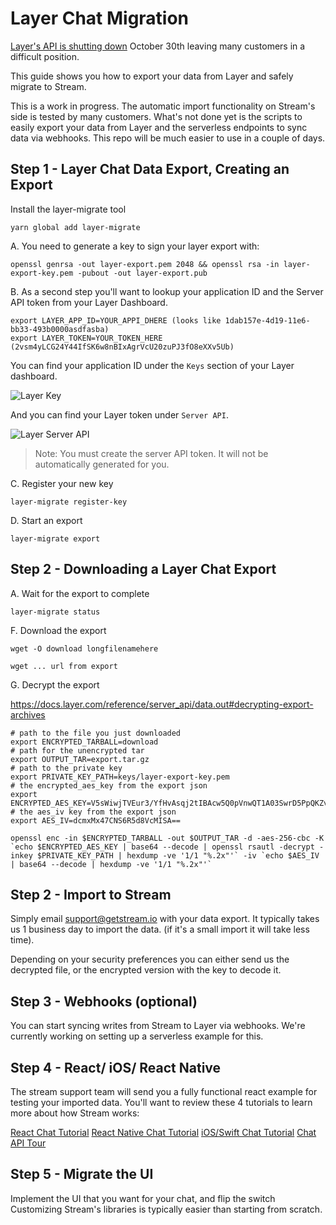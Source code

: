# Layer Chat Migration

[Layer's API is shutting down](https://getstream.io/blog/layer-shutting-down-all-chat-operations/) October 30th leaving many customers in a difficult position.

This guide shows you how to export your data from Layer and safely migrate to Stream.

This is a work in progress. The automatic import functionality on Stream's side is tested by many customers.
What's not done yet is the scripts to easily export your data from Layer and the serverless endpoints to sync data via webhooks.
This repo will be much easier to use in a couple of days.

## Step 1 - Layer Chat Data Export, Creating an Export

Install the layer-migrate tool

```
yarn global add layer-migrate
```

A. You need to generate a key to sign your layer export with:

```
openssl genrsa -out layer-export.pem 2048 && openssl rsa -in layer-export-key.pem -pubout -out layer-export.pub
```

B. As a second step you'll want to lookup your application ID and the Server API token from your Layer Dashboard.

```
export LAYER_APP_ID=YOUR_APPI_DHERE (looks like 1dab157e-4d19-11e6-bb33-493b0000asdfasba)
export LAYER_TOKEN=YOUR_TOKEN_HERE (2vsm4yLCG24Y44IfSK6w8nBIxAgrVcU20zuPJ3fO8eXXv5Ub)
```

You can find your application ID under the `Keys` section of your Layer dashboard.

![Layer Key](https://i.imgur.com/5wQQvdX.png)

And you can find your Layer token under `Server API`.

![Layer Server API](https://i.imgur.com/lNPcV9T.png)

> Note: You must create the server API token. It will not be automatically generated for you.

C. Register your new key

```
layer-migrate register-key
```

D. Start an export

```
layer-migrate export
```

## Step 2 - Downloading a Layer Chat Export

A. Wait for the export to complete

```
layer-migrate status
```

F. Download the export

```
wget -O download longfilenamehere
```

```
wget ... url from export
```

G. Decrypt the export

https://docs.layer.com/reference/server_api/data.out#decrypting-export-archives

```
# path to the file you just downloaded
export ENCRYPTED_TARBALL=download
# path for the unencrypted tar
export OUTPUT_TAR=export.tar.gz
# path to the private key
export PRIVATE_KEY_PATH=keys/layer-export-key.pem
# the encrypted_aes_key from the export json
export ENCRYPTED_AES_KEY=V5sWiwjTVEur3/YfHvAsqj2tIBAcw5Q0pVnwQT1A03SwrD5PpQKZv9IlN1wFncVmuk+UWM2ZEJXbDUJRrHZktFvG9TTDL4M39HoFDqQNUD2g6Sof6JMmTAmoohHrVBiKDMxHXftuN+K/xnk0XR6xytPGd44R9NLuOVnOSgYldqQzCGHXIutUSfrbji+SWL3bPOJ72PMWolxoB8kVnFzwaiKn8spMzetw5yOsilwcijQy8PqUsDMz6ExKYvTB7N1tKmUccfSQoLG4jRqTlrgVGWpwp/a/kRDN5gsbGasZqi3zRP0tzcSOpAPH2mjfAc6gbrCLkaWPdtzVw3LWDo6HOQ==
# the aes_iv key from the export json
export AES_IV=dcmxMx47CNS6R5d8VcMISA==

openssl enc -in $ENCRYPTED_TARBALL -out $OUTPUT_TAR -d -aes-256-cbc -K `echo $ENCRYPTED_AES_KEY | base64 --decode | openssl rsautl -decrypt -inkey $PRIVATE_KEY_PATH | hexdump -ve '1/1 "%.2x"'` -iv `echo $AES_IV | base64 --decode | hexdump -ve '1/1 "%.2x"'`
```

## Step 2 - Import to Stream

Simply email support@getstream.io with your data export.
It typically takes us 1 business day to import the data.
(if it's a small import it will take less time).

Depending on your security preferences you can either send us the decrypted file, or the encrypted version with the key to decode it.

## Step 3 - Webhooks (optional)

You can start syncing writes from Stream to Layer via webhooks.
We're currently working on setting up a serverless example for this.

## Step 4 - React/ iOS/ React Native

The stream support team will send you a fully functional react example for testing your imported data.
You'll want to review these 4 tutorials to learn more about how Stream works:

[React Chat Tutorial](https://getstream.io/chat/react-chat/tutorial/)
[React Native Chat Tutorial](https://getstream.io/chat/react-native-chat/tutorial/)
[iOS/Swift Chat Tutorial](https://getstream.io/tutorials/ios-chat/)
[Chat API Tour](https://getstream.io/chat/get_started/)

## Step 5 - Migrate the UI

Implement the UI that you want for your chat, and flip the switch
Customizing Stream's libraries is typically easier than starting from scratch.
